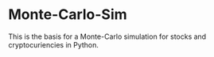 # Monte-Carlo-Sim

This is the basis for a Monte-Carlo simulation for stocks and cryptocuriencies in Python. 
